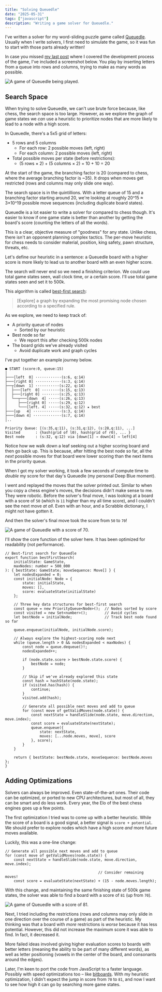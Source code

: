 ```yaml
---
title: "Solving Queuedle"
date: "2025-05-31"
tags: ["javascript"]
description: "Writing a game solver for Queuedle."
---
```


I've written a solver for my word-sliding puzzle game called [Queuedle](https://queuedle.com/). Usually when I write solvers, I first need to simulate the game, so it was fun to start with those parts already written!

In case you missed [my last post](https://healeycodes.com/how-i-made-queuedle) where I covered the development process of the game, I've included a screenshot below. You play by inserting letters from a queue into rows and columns, trying to make as many words as possible.

![A game of Queuedle being played.](overview.png)

## Search Space

When trying to solve Queuedle, we can't use brute force because, like chess, the search space is too large. However, as we explore the graph of game states we *can* use a heuristic to prioritize nodes that are more likely to lead to a node with a high score.

In Queuedle, there's a 5x5 grid of letters:

- 5 rows and 5 columns
    - For each row: 2 possible moves (left, right)
    - For each column: 2 possible moves (left, right)
- Total possible moves per state (before restrictions):
    - (5 rows × 2) + (5 columns × 2) = 10 + 10 = 20

At the start of the game, the branching factor is 20 (compared to chess, where the average branching factor is ~35). It drops when moves get restricted (rows and columns may only slide one way).

The search space is in the quintillions. With a letter queue of 15 and a branching factor starting around 20, we're looking at roughly 20^15 ≈ 3×10^19 possible move sequences (including duplicate board states).

Queuedle is a lot easier to write a solver for compared to chess though. It's easier to know if one game state is better than another by getting the board's score (counting the letters of all the words).

This is a clear, objective measure of "goodness" for any state. Unlike chess, there isn't an opponent planning complex tactics. The per-move heuristic for chess needs to consider material, position, king safety, pawn structure, threats, etc.

Let's define our heuristic in a sentence: a Queuedle board with a higher score is more likely to lead us to another board with an even higher score.

The search will never end so we need a finishing criterion. We could use total game states seen, wall clock time, or a certain score. I'll use total game states seen and set it to 500k.

This algorithm is called [best-first search](https://en.wikipedia.org/wiki/Best-first_search):

> [Explore] a graph by expanding the most promising node chosen according to a specified rule.

As we explore, we need to keep track of:

- A priority queue of nodes
    - Sorted by our heuristic
- Best node so far
    - We report this after checking 500k nodes
- The board grids we've already visited
    - Avoid duplicate work and graph cycles

I've put together an example journey below.

```tsx
● START (score:0, queue:15)
│
├───[left  0] ············(s:6, q:14)
├───[right 0] ············(s:3, q:14)  
├──┬[down  1] ···········(s:22, q:14)
│  ├───[left  0] ········(s:15, q:13)
│  ├───[right 0] ········(s:25, q:13)
│  └──┬───[down  4] ·····(s:26, q:13)
│     ├───[right 0] ·····(s:29, q:12)
│     └───[left. 4] ·····(s:32, q:12) ★ best
├───[up   4] ·············(s:3, q:14)
├───[down 4] ·············(s:7, q:14)
│..

Priority Queue: [(s:35,q:11), (s:31,q:12), (s:28,q:11), ...]
Visited       : {hash(grid of l0), hash(grid of r0), ... }
Best node     : (s:32, q:12) via [down[1] → down[4] → left[4]
```

Notice how we walk down a leaf seeking out a higher scoring board and then go back up. This is because, after hitting the best node so far, all the *next* possible moves for that board were lower scoring than the next items in the priority queue.

When I got my solver working, it took a few seconds of compute time to *double* my score for that day's Queuedle (my personal Deep Blue moment).

I went and replayed the moves that the solver printed out. Similar to when you copy a chess engine's moves, the decisions didn't make sense to me. They were robotic. Before the solver's final move, I was looking at a board with a score of `50` (which is `11` higher than my all time score), and I couldn't see the next move *at all*. Even with an hour, and a Scrabble dictionary, I might not have gotten it.

And then the solver's final move took the score from `50` to `70`!

![A game of Queuedle with a score of 70.](70.png)

 I'll show the core function of the solver here. It has been optimized for readability (not performance).

```tsx
// Best-first search for Queuedle
export function bestFirstSearch(
    initialState: GameState,
    maxNodes: number = 500_000
): { bestState: GameState; moveSequence: Move[] } {
    let nodesExpanded = 0;
    const initialNode: Node = {
        state: initialState,
        moves: [],
        score: evaluateState(initialState)
    };

    // Three key data structures for best-first search
    const queue = new PriorityQueue<Node>();  // Nodes sorted by score
    const visited = new Set<number>();        // Avoid cycles
    let bestNode = initialNode;               // Track best node found so far

    queue.enqueue(initialNode, initialNode.score);

    // Always explore the highest-scoring node next
    while (queue.length > 0 && nodesExpanded < maxNodes) {
        const node = queue.dequeue()!;
        nodesExpanded++;

        if (node.state.score > bestNode.state.score) {
            bestNode = node;
        }

        // Skip if we've already explored this state
        const hash = hashState(node.state);
        if (visited.has(hash)) {
            continue;
        }
        visited.add(hash);

        // Generate all possible next moves and add to queue
        for (const move of getValidMoves(node.state)) {
            const nextState = handleSlide(node.state, move.direction, move.index);
            const score = evaluateState(nextState);
            queue.enqueue({
                state: nextState,
                moves: [...node.moves, move], score
            }, score);
        }
    }

    return { bestState: bestNode.state, moveSequence: bestNode.moves };
}
```

## Adding Optimizations

Solvers can always be improved. Even state-of-the-art ones. Their code can be optimized, or ported to new CPU architectures, but most of all, they can be smart and do less work. Every year, the Elo of the best chess engines goes up a few points.

The first optimization I tried was to come up with a better heuristic. While the score of a board is a good signal, a better signal is `score + potential`. We should prefer to explore nodes which have a high score *and* more future moves available.

Luckily, this was a one-line change:

```tsx
// Generate all possible next moves and add to queue
for (const move of getValidMoves(node.state)) {
	const nextState = handleSlide(node.state, move.direction, move.index);

	                                       // Consider remaining moves!
	const score = evaluateState(nextState) + (15 - node.moves.length);
```

With this change, and maintaining the same finishing state of 500k game states, the solver was able to find a board with a score of `81` (up from `70`).

![A game of Queuedle with a score of 81.](81.png)

Next, I tried including the restrictions (rows and columns may only slide in one direction over the course of a game) as part of the heuristic. My thinking was that a board with *more* restrictions is *worse* because it has less potential. However, this did not increase the maximum score it was able to find. In fact, it decreased it.

More failed ideas involved giving higher evaluation scores to boards with better letters (meaning the ability to be part of many different words), as well as letter positioning (vowels in the center of the board, and consonants around the edges).

Later, I'm keen to port the code from JavaScript to a faster language. Possibly with speed optimizations too – like [bitboards](https://healeycodes.com/visualizing-chess-bitboards). With my heuristic optimization, I didn't expect the jump in score from `70` to `81`, and now I want to see how high it can go by searching more game states.
